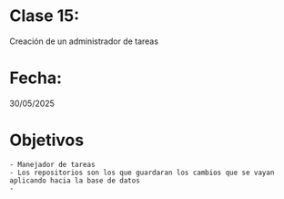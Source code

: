 # Clase 15: 
Creación de un administrador de tareas

# Fecha: 
30/05/2025

# Objetivos
    - Manejador de tareas
    - Los repositorios son los que guardaran los cambios que se vayan aplicando hacia la base de datos
    - 